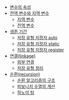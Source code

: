 - [변수의 속성](변수의%20속성.md) 
- [전역 변수와 지역 변수](전역%20변수와%20지역%20변수.md) 
	- [지역 변수](지역%20변수.md) 
	- [전역 변수](전역%20변수.md) 
- [생존 기간](생존%20기간.md) 
	- [저장 유형 지정자 auto](저장%20유형%20지정자%20auto.md) 
	- [저장 유형 지정자 static](저장%20유형%20지정자%20static.md) 
	- [저장 유형 지정자 register](저장%20유형%20지정자%20register.md) 
- [연결(linkage)](연결(linkage).md) 
	- [외부 연결](외부%20연결.md) 
	- [저장 유형 정리](저장%20유형%20정리.md) 
- [순환(recursion)](순환(recursion).md) 
	- [순환 알고리즘의 구조](순환%20알고리즘의%20구조.md) 
	- [피보니치 수열의 계산](피보니치%20수열의%20계산.md) 
	- [하노이 탑](하노이%20탑.md) 